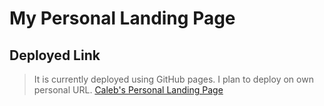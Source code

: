 # My Personal Landing Page

## Deployed Link

> It is currently deployed using GitHub pages. I plan to deploy on own personal URL. [Caleb's Personal Landing Page](https://cccampb2.github.io/landingPage/)
